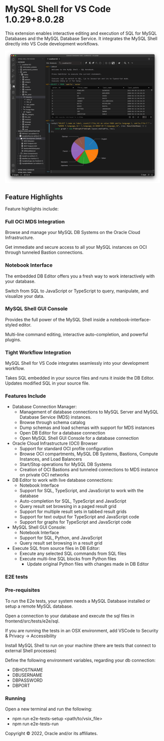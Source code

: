 # MySQL Shell for VS Code 1.0.29+8.0.28

This extension enables interactive editing and execution of SQL for MySQL Databases and the MySQL Database Service. It integrates the MySQL Shell directly into VS Code development workflows.

![MySQL Shell For VS Code Screenshot](images/screenshots/MySQLShellForVSCodeMain.png)

## Feature Highlights

Feature highlights include:

### Full OCI MDS Integration

Browse and manage your MySQL DB Systems on the Oracle Cloud Infrastructure.

Get immediate and secure access to all your MySQL instances on OCI through tunneled Bastion connections.

### Notebook Interface

The embedded DB Editor offers you a fresh way to work interactively with your database.

Switch from SQL to JavaScript or TypeScript to query, manipulate, and visualize your data.

### MySQL Shell GUI Console

Provides the full power of the MySQL Shell inside a notebook-interface-styled editor.

Multi-line command editing, interactive auto-completion, and powerful plugins.

### Tight Workflow Integration

MySQL Shell for VS Code integrates seamlessly into your development workflow.

Takes SQL embedded in your source files and runs it inside the DB Editor. Updates modified SQL in your source file.

### Features Include

- Database Connection Manager:
  - Management of database connections to MySQL Server and MySQL Database Service (MDS) instances.
  - Browse through schema catalog
  - Dump schemas and load schemas with support for MDS instances
  - Open DB Editor for a database connection
  - Open MySQL Shell GUI Console for a database connection
- Oracle Cloud Infrastructure (OCI) Browser
  - Support for standard OCI profile configuration
  - Browse OCI compartments, MySQL DB Systems, Bastions, Compute Instances, and Load Balancers
  - Start/Stop operations for MySQL DB Systems
  - Creation of OCI Bastions and tunneled connections to MDS instance on private OCI networks
- DB Editor to work with live database connections:
  - Notebook Interface
  - Support for SQL, TypeScript, and JavaScript to work with the database
  - Auto-completion for SQL, TypeScript and JavaScript
  - Query result set browsing in a paged result grid
  - Support for multiple result sets in tabbed result grids
  - Support for text output for TypeScript and JavaScript code
  - Support for graphs for TypeScript and JavaScript code
- MySQL Shell GUI Console:
  - Notebook Interface
  - Support for SQL, Python, and JavaScript
  - Query result set browsing in a result grid
- Execute SQL from source files in DB Editor:
  - Execute any selected SQL commands from SQL files
  - Execute multi-line SQL blocks from Python files
    - Update original Python files with changes made in DB Editor

### E2E tests

### Pre-requisites

To run the E2e tests, your system needs a MySQL Database installed or setup a remote MySQL database.

Open a connection to your database and execute the sql files in frontend/src/tests/e2e/sql.

If you are running the tests in an OSX environment, add VSCode to Security & Privacy -> Accessibility

Install MySQL Shell to run on your machine (there are tests that connect to external Shell processes)

Define the following environment variables, regarding your db connection:

- DBHOSTNAME
- DBUSERNAME
- DBPASSWORD
- DBPORT

### Running

Open a new terminal and run the following:

- npm run e2e-tests-setup <path/to/vsix_file>
- npm run e2e-tests-run

Copyright &copy; 2022, Oracle and/or its affiliates.
